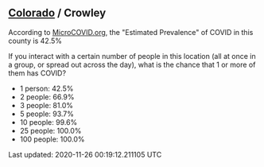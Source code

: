 
## [Colorado](/united-states/colorado) / Crowley

According to [MicroCOVID.org](http://microcovid.org),
the "Estimated Prevalence" of COVID in this county is 42.5%

If you interact with a certain number of people in this location
(all at once in a group, or spread out across the day), what is the chance that
1 or more of them has COVID?

- 1 person: 42.5%
- 2 people: 66.9%
- 3 people: 81.0%
- 5 people: 93.7%
- 10 people: 99.6%
- 25 people: 100.0%
- 100 people: 100.0%

Last updated: 2020-11-26 00:19:12.211105 UTC
